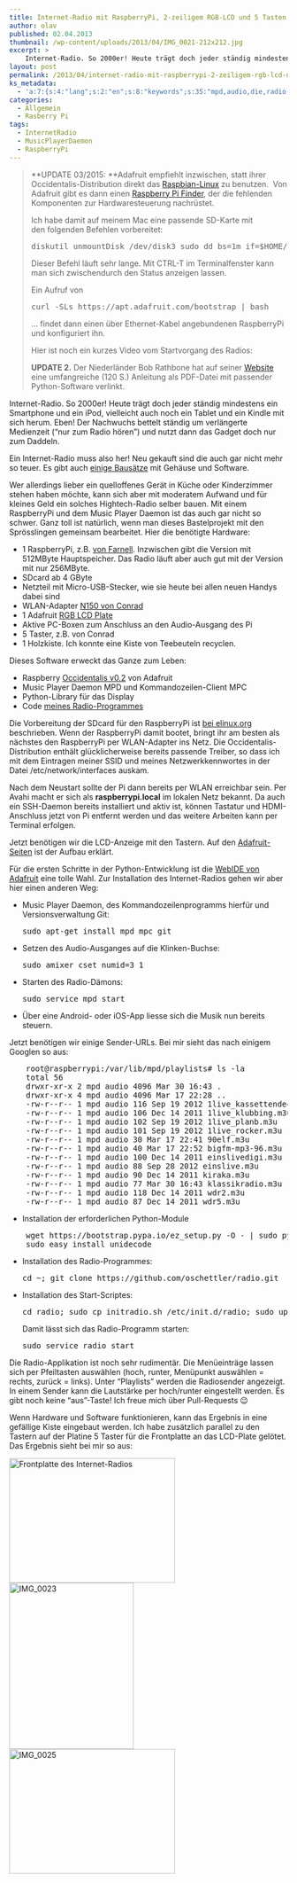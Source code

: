 ```yaml
---
title: Internet-Radio mit RaspberryPi, 2-zeiligem RGB-LCD und 5 Tasten
author: olav
published: 02.04.2013
thumbnail: /wp-content/uploads/2013/04/IMG_0021-212x212.jpg
excerpt: >
    Internet-Radio. So 2000er! Heute trägt doch jeder ständig mindestens ein Smartphone und ein iPod, vielleicht auch noch ein Tablet und ein Kindle mit sich herum. Eben! Der Nachwuchs bettelt ständig um verlängerte Medienzeit (&#8220;nur zum Radio hören&#8221;) und nutzt dann das Gadget doch nur zum Daddeln.
layout: post
permalink: /2013/04/internet-radio-mit-raspberrypi-2-zeiligem-rgb-lcd-und-5-tasten/
ks_metadata:
  - 'a:7:{s:4:"lang";s:2:"en";s:8:"keywords";s:35:"mpd,audio,die,radio,mit,und,das,der";s:19:"keywords_autoupdate";i:1;s:11:"description";s:151:"MPD und Kommandozeilen-Client MPC Python-Library für das Display Code meines Radio-Programmes Die Vorbereitung der SDcard für den RaspberryPi ist bei";s:22:"description_autoupdate";i:1;s:5:"title";s:0:"";s:6:"robots";s:12:"index,follow";}'
categories:
  - Allgemein
  - Rasberry Pi
tags:
  - InternetRadio
  - MusicPlayerDaemon
  - RaspberryPi
---
```

> **UPDATE 03/2015: **Adafruit empfiehlt inzwischen, statt ihrer Occidentalis-Distribution direkt das [Raspbian-Linux][1] zu benutzen.  Von Adafruit gibt es dann einen [Raspberry Pi Finder][2], der die fehlenden Komponenten zur Hardwaresteuerung nachrüstet.
>
> Ich habe damit auf meinem Mac eine passende SD-Karte mit den folgenden Befehlen vorbereitet:
>
> <pre>diskutil unmountDisk /dev/disk3 sudo dd bs=1m if=$HOME/Downloads/2015-02-16-raspbian-wheezy.img of=/dev/disk3</pre>
>
> Dieser Befehl läuft sehr lange. Mit CTRL-T im Terminalfenster kann man sich zwischendurch den Status anzeigen lassen.
>
> <div>
>   Ein Aufruf von
> </div>
>
> <pre>curl -SLs https://apt.adafruit.com/bootstrap | bash</pre>
>
> &#8230; findet dann einen über Ethernet-Kabel angebundenen RaspberryPi und konfiguriert ihn.
>
> Hier ist noch ein kurzes Video vom Startvorgang des Radios:
>
> <span class="embed-youtube" style="text-align: center; display: block;"></span>
>
> **UPDATE 2.** Der Niederländer Bob Rathbone hat auf seiner <a href="http://www.bobrathbone.com/ada_pi_radio.htm" target="_blank">Website</a> eine umfangreiche (120 S.) Anleitung als PDF-Datei mit passender Python-Software verlinkt.

Internet-Radio. So 2000er! Heute trägt doch jeder ständig mindestens ein Smartphone und ein iPod, vielleicht auch noch ein Tablet und ein Kindle mit sich herum. Eben! Der Nachwuchs bettelt ständig um verlängerte Medienzeit (&#8220;nur zum Radio hören&#8221;) und nutzt dann das Gadget doch nur zum Daddeln.

Ein Internet-Radio muss also her! Neu gekauft sind die auch gar nicht mehr so teuer. Es gibt auch [einige Bausätze][3] mit Gehäuse und Software.

Wer allerdings lieber ein quelloffenes Gerät in Küche oder Kinderzimmer stehen haben möchte, kann sich aber mit moderatem Aufwand und für kleines Geld ein solches Hightech-Radio selber bauen. Mit einem RaspberryPi und dem Music Player Daemon ist das auch gar nicht so schwer. Ganz toll ist natürlich, wenn man dieses Bastelprojekt mit den Sprösslingen gemeinsam bearbeitet. Hier die benötigte Hardware:

  * 1 RaspberryPi, z.B. [von Farnell][4]. Inzwischen gibt die Version mit 512MByte Hauptspeicher. Das Radio läuft aber auch gut mit der Version mit nur 256MByte.
  * SDcard ab 4 GByte
  * Netzteil mit Micro-USB-Stecker, wie sie heute bei allen neuen Handys dabei sind
  * WLAN-Adapter [N150 von Conrad][5]
  * 1 Adafruit [RGB LCD Plate][6]
  * Aktive PC-Boxen zum Anschluss an den Audio-Ausgang des Pi
  * 5 Taster, z.B. von Conrad
  * 1 Holzkiste. Ich konnte eine Kiste von Teebeuteln recyclen.

Dieses Software erweckt das Ganze zum Leben:

  * Raspberry [Occidentalis v0.2][7] von Adafruit
  * Music Player Daemon MPD und Kommandozeilen-Client MPC
  * Python-Library für das Display
  * Code [meines Radio-Programmes][8]

Die Vorbereitung der SDcard für den RaspberryPi ist [bei elinux.org][9] beschrieben. Wenn der RaspberryPi damit bootet, bringt ihr am besten als nächstes den RaspberryPi per WLAN-Adapter ins Netz. Die Occidentalis-Distribution enthält glücklicherweise bereits passende Treiber, so dass ich mit dem Eintragen meiner SSID und meines Netzwerkkennwortes in der Datei /etc/network/interfaces auskam.

Nach dem Neustart sollte der Pi dann bereits per WLAN erreichbar sein. Per Avahi macht er sich als **raspberrypi.local** im lokalen Netz bekannt. Da auch ein SSH-Daemon bereits installiert und aktiv ist, können Tastatur und HDMI-Anschluss jetzt von Pi entfernt werden und das weitere Arbeiten kann per Terminal erfolgen.

Jetzt benötigen wir die LCD-Anzeige mit den Tastern. Auf den [Adafruit-Seiten][10] ist der Aufbau erklärt.

Für die ersten Schritte in der Python-Entwicklung ist die [WebIDE von Adafruit][11] eine tolle Wahl. Zur Installation des Internet-Radios gehen wir aber hier einen anderen Weg:

  * Music Player Daemon, des Kommandozeilenprogramms hierfür und Versionsverwaltung Git:
    <pre>sudo apt-get install mpd mpc git</pre>

  * Setzen des Audio-Ausganges auf die Klinken-Buchse:
    <pre>sudo amixer cset numid=3 1</pre>

  * Starten des Radio-Dämons:
    <pre>sudo service mpd start</pre>

  * Über eine Android- oder iOS-App liesse sich die Musik nun bereits steuern.

Jetzt benötigen wir einige Sender-URLs. Bei mir sieht das nach einigem Googlen so aus:

<pre style="padding-left: 30px;">root@raspberrypi:/var/lib/mpd/playlists# ls -la
total 56
drwxr-xr-x 2 mpd audio 4096 Mar 30 16:43 .
drwxr-xr-x 4 mpd audio 4096 Mar 17 22:28 ..
-rw-r--r-- 1 mpd audio 116 Sep 19 2012 1live_kassettendeck.m3u
-rw-r--r-- 1 mpd audio 106 Dec 14 2011 1live_klubbing.m3u
-rw-r--r-- 1 mpd audio 102 Sep 19 2012 1live_planb.m3u
-rw-r--r-- 1 mpd audio 101 Sep 19 2012 1live_rocker.m3u
-rw-r--r-- 1 mpd audio 30 Mar 17 22:41 90elf.m3u
-rw-r--r-- 1 mpd audio 40 Mar 17 22:52 bigfm-mp3-96.m3u
-rw-r--r-- 1 mpd audio 100 Dec 14 2011 einslivedigi.m3u
-rw-r--r-- 1 mpd audio 88 Sep 28 2012 einslive.m3u
-rw-r--r-- 1 mpd audio 90 Dec 14 2011 kiraka.m3u
-rw-r--r-- 1 mpd audio 77 Mar 30 16:43 klassikradio.m3u
-rw-r--r-- 1 mpd audio 118 Dec 14 2011 wdr2.m3u
-rw-r--r-- 1 mpd audio 87 Dec 14 2011 wdr5.m3u</pre>

  * Installation der erforderlichen Python-Module

<pre style="padding-left: 30px;">wget https://bootstrap.pypa.io/ez_setup.py -O - | sudo python
sudo easy_install unidecode</pre>

  * Installation des Radio-Programmes:
    <pre>cd ~; git clone https://github.com/oschettler/radio.git</pre>

  * Installation des Start-Scriptes:
    <pre>cd radio; sudo cp initradio.sh /etc/init.d/radio; sudo update-rc.d radio defaults</pre>

    Damit lässt sich das Radio-Programm starten:

    <pre>sudo service radio start</pre>

Die Radio-Applikation ist noch sehr rudimentär. Die Menüeinträge lassen sich per Pfeiltasten auswählen (hoch, runter, Menüpunkt auswählen = rechts, zurück = links). Unter &#8220;Playlists&#8221; werden die Radiosender angezeigt. In einem Sender kann die Lautstärke per hoch/runter eingestellt werden. Es gibt noch keine &#8220;aus&#8221;-Taste! Ich freue mich über Pull-Requests 😉

Wenn Hardware und Software funktionieren, kann das Ergebnis in eine gefällige Kiste eingebaut werden. Ich habe zusätzlich parallel zu den Tastern auf der Platine 5 Taster für die Frontplatte an das LCD-Plate gelötet. Das Ergebnis sieht bei mir so aus:

<a href="http://tinkerthon.de/wp-content/uploads/2013/04/IMG_0021.jpg" rel="lightbox[804]" title="Internet-Radio mit RaspberryPi, 2-zeiligem RGB-LCD und 5 Tasten"><img class="alignnone size-medium wp-image-809" src="http://tinkerthon.de/wp-content/uploads/2013/04/IMG_0021-300x225.jpg" alt="Frontplatte des Internet-Radios" width="300" height="225" /></a> <a href="http://tinkerthon.de/wp-content/uploads/2013/04/IMG_0023.jpg" rel="lightbox[804]" title="Internet-Radio mit RaspberryPi, 2-zeiligem RGB-LCD und 5 Tasten"><img class="alignnone size-medium wp-image-810" src="http://tinkerthon.de/wp-content/uploads/2013/04/IMG_0023-e1364855918904-225x300.jpg" alt="IMG_0023" width="225" height="300" /></a> <a href="http://tinkerthon.de/wp-content/uploads/2013/04/IMG_0025.jpg" rel="lightbox[804]" title="Internet-Radio mit RaspberryPi, 2-zeiligem RGB-LCD und 5 Tasten"><img class="alignnone size-medium wp-image-811" src="http://tinkerthon.de/wp-content/uploads/2013/04/IMG_0025-300x225.jpg" alt="IMG_0025" width="300" height="225" /></a>

&nbsp;

 [1]: http://www.raspberrypi.org/downloads/
 [2]: https://github.com/adafruit/Adafruit-Pi-Finder#adafruit-raspberry-pi-finder
 [3]: http://www.elv.de/internet-radio-ir100-im-alu-profilgehaeuse-komplettbausatz.html
 [4]: http://www.element14.com/community/docs/DOC-51668
 [5]: http://www.conrad.de/ce/de/product/986292/Conrad-WLAN-Stick-N150-Nano
 [6]: http://www.exp-tech.de/Displays/RGB-Negative-16x2-LCD-Keypad-Kit-for-Raspberry-Pi.html
 [7]: http://learn.adafruit.com/adafruit-raspberry-pi-educational-linux-distro/occidentalis-v0-dot-2
 [8]: https://github.com/oschettler/radio
 [9]: http://elinux.org/RPi_Easy_SD_Card_Setup
 [10]: http://learn.adafruit.com/adafruit-16x2-character-lcd-plus-keypad-for-raspberry-pi
 [11]: http://learn.adafruit.com/webide/overview
